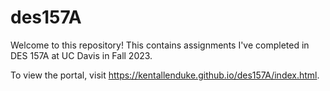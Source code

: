 # des157A
Welcome to this repository! This contains assignments I've completed in DES 157A at UC Davis in Fall 2023.

To view the portal, visit https://kentallenduke.github.io/des157A/index.html.
